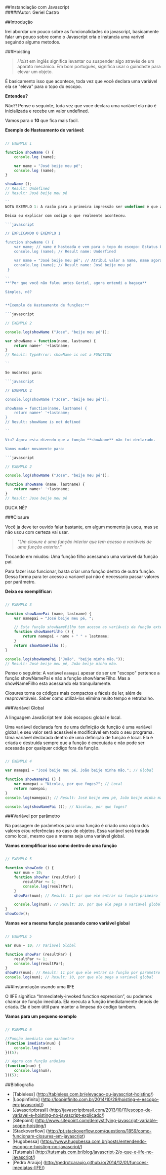 ##Instanciação com Javascript  
#####Autor: Geriel Castro



##Introdução

Irei abordar um pouco sobre as funcionalidades do javascript, basicamente falar um pouco sobre como o Javascript cria e instancia uma varivel seguindo algums metodos.


###Hoisting

> *Hoist* em inglês significa levantar ou suspender algo através de um aparato mecânico. Em bom português, significa usar o guindaste para elevar um objeto.

É basicamento isso que acontece, toda vez que você declara uma variável ela se "eleva" para o topo do escopo.

**Entendeu?**

Não?!
Pense o seguinte, toda vez que voce declara uma variável ela não é inicializada e recebe um valor undefined.

Vamos para o **10** que fica mais facil.

**Exemplo de Hasteamento de variável:**

```javascript

// EXEMPLO 1

function showName () {
    console.log (name);

    var name = "José beije meu pé";
    console.log (name);
}

showName ();
// Result: Undefined
// Result: José beije meu pé

``
NOTA EXEMPLO 1: A razão para a primeira impressão ser undefined é que a variável local name foi hasteada ao topo da função

Deixa eu explicar com codigo o que realmente aconteceu.

```javascript

// EXPLICANDO O EXEMPLO 1

function showName () {
    var name; // name é hasteada e vem para o topo do escopo: Estatus Underfined
    console.log (name); // Result name: Underfined

    var name = "José beije meu pé"; // Atribui valor a name, name agora é José beije meu pé
    console.log (name); // Result name: José beije meu pé
 }

``
**"Por que você não falou antes Geriel, agora entendi a bagaça**

Simples, né?


**Exemplo de Hasteamento de funções:**

```javascript

// EXEMPLO 2

console.log(showName ("Jose", "beije meu pé"));

var showName = function(name, lastname) {
    return name+' '+lastname;
}
// Result: TypeError: showName is not a FUNCTION

``

Se mudarmos para:

```javascript

// EXEMPLO 2

console.log(showName ("Jose", "beije meu pé"));

showName = function(name, lastname) {
    return name+' '+lastname;
}
// Result: showName is not defined

``

Viu? Agora esta dizendo que a função **showName** não foi declarado.

Vamos mudar novamente para:

```javascript

// EXEMPLO 2

console.log(showName ("Jose", "beije meu pé"));

function showName (name, lastname) {
    return name+' '+lastname;
}
// Result: Jose beije meu pé

```
DUCA NÉ?


###Closure

Você ja deve ter ouvido falar bastante, em algum momento ja usou, mas se não usou com certeza vai usar.

> *"Um closure é uma função interior que tem acesso a variáveis de uma função exterior."*

Trocando em miudos: Uma função filho acessando uma variavel da função pai.

Para fazer isso funcionar, basta criar uma função dentro de outra função. Dessa forma para ter acesso a variavel pai não é necessario passar valores por parâmetro.

**Deixa eu exemplificar:**

```javascript

// EXEMPLO 3

function showNamePai (name, lastname) {
    var namepai = "José beije meu pé, ";

    // Esta função showNameFilho tem acesso as variáveis da função exterior(showNamePai)
    function showNameFilho () {
        return namepai + name + " " + lastname;
    }
    return showNameFilho ();
}

console.log(showNamePai ("João", "beije minha mão."));
// Result: José beije meu pé, João beije minha mão.

```

Pense o seguinte: A variavel ```namepai``` apesar de ser um "escopo" pertence a função showNamePai e não a função showNameFilho. Mas a showNameFilho esta acessando ela tranquilamente.

Closures torna os códigos mais compactos e fáceis de ler, além de reaproveitáveis. Saber como utilizá-los elimina muito tempo e retrabalho.


###Variável Global

A linguagem JavaScript tem dois escopos: global e local.

Uma variável declarada fora de uma definição de função é uma variável global, e seu valor será acessível e modificável em todo o seu programa.
Uma variável declarada dentro de uma definição de função é local. Ela é criada e destruída sempre que a função é executada e não pode ser acessada por qualquer código fora da função.

```javascript

// EXEMPLO 4

var namepai = "José beije meu pé, João beije minha mão."; // Global

function showNamePai () {
    var namepai = "Nicolau, por que foges?"; // Local
    return namepai;
}
console.log(namepai); // Result: José beije meu pé, João beije minha mão.

console.log(showNamePai ()); // Nicolau, por que foges?

```

###Variável por parâmetro

Na passagem de parâmetros para uma função é criado uma cópia dos valores e/ou referências no caso de objetos.
Essa variável será tratada como local, mesmo que a mesma seja uma variável global.


**Vamos exemplificar isso como dentro de uma função**

```javascript

// EXEMPLO 5

function showCode () {
    var num = 10;
    function showPar (resultPar) {
        resultPar += 1;
        console.log(resultPar);
    }
    showPar(num); // Result: 11 por que ele entrar na função primeiro

    console.log(num); // Result: 10, por que ele pega a variavel global
}
showCode();

```

**Vamos ver a mesma função passando como variável global**

```javascript

// EXEMPLO 5

var num = 10; // Variavel Global

function showPar (resultPar) {
    resultPar += 1;
    console.log(resultPar);
}
showPar(num); // Result: 11 por que ele entrar na função por parametro
console.log(num); // Result: 10, por que ele pega a variavel global

```


###Instanciação usando uma IIFE

O IIFE significa “Immediately-invoked function expression”, ou podemos chamar de função imediata. Ela executa a função imediatamente depois de criada.
Ela é bem úttil para manter a limpesa do codigo tambem.

**Vamos para um pequeno exemplo**

```javascript

// EXEMPLO 6

//Função imediata com parâmetro
(function imediata(num) {
    console.log(num);
})(5);

// Agora com função anônima
(function(num) {
    console.log(num);
})(5);

```

##Bibliografia

- [Tableless] (http://tableless.com.br/elevacao-ou-javascript-hoisting/)
- [Loopinfinito] (http://loopinfinito.com.br/2014/10/29/hoisting-e-escopo-em-javascript/)
- [Javascriptbrasil] (http://javascriptbrasil.com/2013/10/11/escopo-de-variavel-e-hoisting-no-javascript-explicado/)
- [Sitepoint] (http://www.sitepoint.com/demystifying-javascript-variable-scope-hoisting/)
- [Stackoverflow] (http://pt.stackoverflow.com/questions/1859/como-funcionam-closures-em-javascript)
- [Hugobessa] (https://www.hugobessa.com.br/posts/entendendo-escopo-e-hoisting-no-javascript/)
- [Tutsmais] (http://tutsmais.com.br/blog/javascript-2/o-que-e-iife-no-javascript/)
- [Pedro Araújo] (http://pedrotcaraujo.github.io/2014/12/01/funcoes-imediatas-IIFE/)
